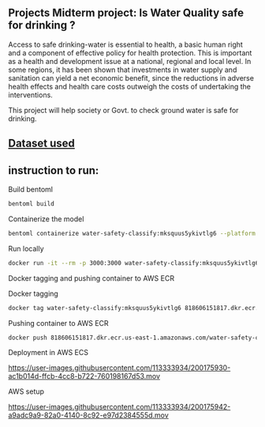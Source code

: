 ## Projects Midterm project: Is Water Quality safe for drinking ?
Access to safe drinking-water is essential to health, a basic human right and a component of effective policy for health protection. This is important as a health and development issue at a national, regional and local level. In some regions, it has been shown that investments in water supply and sanitation can yield a net economic benefit, since the reductions in adverse health effects and health care costs outweigh the costs of undertaking the interventions.

This project will help society or Govt. to check ground water is safe for drinking.

##  [Dataset used](https://www.kaggle.com/datasets/adityakadiwal/water-potability)


## instruction to run:

Build bentoml 
```sh
bentoml build
```

Containerize the model
```sh
bentoml containerize water-safety-classify:mksquus5ykivtlg6 --platform linux/amd64
```

Run locally
```sh
docker run -it --rm -p 3000:3000 water-safety-classify:mksquus5ykivtlg6
```

Docker tagging and pushing container to AWS ECR

Docker tagging
```sh
docker tag water-safety-classify:mksquus5ykivtlg6 818606151817.dkr.ecr.us-east-1.amazonaws.com/water-safety-classify:latest
```

Pushing container to AWS ECR
```sh
docker push 818606151817.dkr.ecr.us-east-1.amazonaws.com/water-safety-classify:latest
```

Deployment in AWS ECS 


https://user-images.githubusercontent.com/113333934/200175930-ac1b014d-ffcb-4cc8-b722-760198167d53.mov



AWS setup 





https://user-images.githubusercontent.com/113333934/200175942-a9adc9a9-82a0-4140-8c92-e97d2384555d.mov







